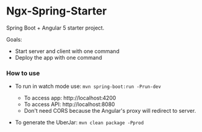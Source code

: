 # Ngx-Spring-Starter

Spring Boot + Angular 5 starter project.

Goals:
* Start server and client with one command
* Deploy the app with one command


### How to use

* To run in watch mode use: ```mvn spring-boot:run -Prun-dev```
  * To access app: http://localhost:4200
  * To access API: http://localhost:8080
  * Don't need CORS because the Angular's proxy will redirect to server.


* To generate the UberJar: ```mvn clean package -Pprod```
